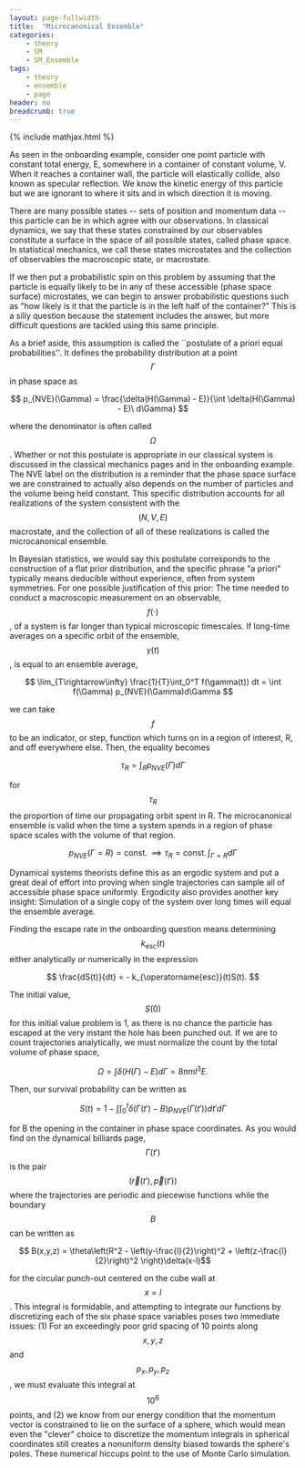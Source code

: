 ```yaml
---
layout: page-fullwidth
title:  "Microcanonical Ensemble"
categories:
    - theory
    - SM
    - SM_Ensemble
tags:
    - theory
    - ensemble
    - page
header: no
breadcrumb: true
---
```


{% include mathjax.html %}

As seen in the onboarding example, consider one point particle with constant total energy, E, somewhere in a container of constant volume, V. When it reaches a container wall, the particle will elastically collide, also known as specular reflection. We know the kinetic energy of this particle but we are ignorant to where it sits and in which direction it is moving. 

There are many possible states -- sets of position and momentum data -- this particle can be in which agree with our observations. In classical dynamics, we say that these states constrained by our observables constitute a surface in the space of all possible states, called phase space. In statistical mechanics, we call these states microstates and the collection of observables the macroscopic state, or macrostate.

If we then put a probabilistic spin on this problem by assuming that the particle is equally likely to be in any of these accessible (phase space surface) microstates, we can begin to answer probabilistic questions such as "how likely is it that the particle is in the left half of the container?" This is a silly question because the statement includes the answer, but more difficult questions are tackled using this same principle. 

As a brief aside, this assumption is called the ``postulate of a priori equal probabilities''. It defines the probability distribution at a point $$\Gamma$$ in phase space as

$$ p_{NVE}(\Gamma) = \frac{\delta(H(\Gamma) - E)}{\int \delta(H(\Gamma) - E)\ d\Gamma} $$

where the denominator is often called $$\Omega$$. Whether or not this postulate is appropriate in our classical system is discussed in the classical mechanics pages and in the onboarding example. The NVE label on the distribution is a reminder that the phase space surface we are constrained to actually also depends on the number of particles and the volume being held constant. This specific distribution accounts for all realizations of the system consistent with the $$(N,V,E)$$ macrostate, and the collection of all of these realizations is called the microcanonical ensemble.

In Bayesian statistics, we would say this postulate corresponds to the construction of a flat prior distribution, and the specific phrase "a priori" typically means deducible without experience, often from system symmetries. For one possible justification of this prior: The time needed to conduct a macroscopic measurement on an observable, $$f(\cdot)$$, of a system is far longer than typical microscopic timescales. If long-time averages on a specific orbit of the ensemble, $$\gamma(t)$$, is equal to an ensemble average, 

$$ \lim_{T\rightarrow\infty} 
\frac{1}{T}\int_0^T f(\gamma(t)) dt = \int f(\Gamma) p_{NVE}(\Gamma)d\Gamma $$

we can take $$f$$ to be an indicator, or step, function which turns on in a region of interest, R, and off everywhere else. Then, the equality becomes

$$ \tau_R = \int_R p_{NVE}(\Gamma)d\Gamma $$

for $$\tau_R$$ the proportion of time our propagating orbit spent in R. The microcanonical ensemble is valid when the time a system spends in a region of phase space scales with the volume of that region.

$$ p_{NVE}(\Gamma = R) = \operatorname{const.} \implies \tau_R = \operatorname{const.}\int_{\Gamma = R} d\Gamma $$

Dynamical systems theorists define this as an ergodic system and put a great deal of effort into proving when single trajectories can sample all of accessible phase space uniformly. Ergodicity also provides another key insight: Simulation of a single copy of the system over long times will equal the ensemble average.

Finding the escape rate in the onboarding question means determining $$k_{\operatorname{esc}}(t)$$ either analytically or numerically in the expression

$$ \frac{dS(t)}{dt} = - k_{\operatorname{esc}}(t)S(t). $$

The initial value, $$S(0)$$ for this initial value problem is 1, as there is no chance the particle has escaped at the very instant the hole has been punched out. If we are to count trajectories analytically, we must normalize the count by the total volume of phase space,

$$ \Omega = \int \delta(H(\Gamma) - E) d\Gamma = 8\pi ml^3E. $$

Then, our survival probability can be written as

$$ S(t) = 1 - \int \int_0^t \delta(\Gamma(t') - B) p_{NVE}(\Gamma(t')) dt' d\Gamma $$

for B the opening in the container in phase space coordinates. As you would find on the dynamical billiards page, $$\Gamma(t')$$ is the pair $$(\vec r(t'),\vec p(t'))$$ where the trajectories are periodic and piecewise functions while the boundary $$B$$ can be written as

$$ B(x,y,z) = \theta\left(R^2 - \left(y-\frac{l}{2}\right)^2 + \left(z-\frac{l}{2}\right)^2 \right)\delta(x-l)$$

for the circular punch-out centered on the cube wall at $$x = l$$. This integral is formidable, and attempting to integrate our functions by discretizing each of the six phase space variables poses two immediate issues: (1) For an exceedingly poor grid spacing of 10 points along $$x,y,z$$ and $$p_x,p_y,p_z$$, we must evaluate this integral at $$10^6$$ points, and (2) we know from our energy condition that the momentum vector is constrained to lie on the surface of a sphere, which would mean even the "clever" choice to discretize the momentum integrals in spherical coordinates still creates a nonuniform density biased towards the sphere's poles. These numerical hiccups point to the use of Monte Carlo simulation.